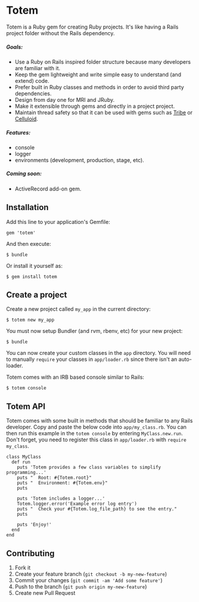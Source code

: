 # Totem

Totem is a Ruby gem for creating Ruby projects.
It's like having a Rails project folder without the Rails dependency.

##### Goals:
- Use a Ruby on Rails inspired folder structure because many developers are familiar with it.
- Keep the gem lightweight and write simple easy to understand (and extend) code.
- Prefer built in Ruby classes and methods in order to avoid third party dependencies.
- Design from day one for MRI and JRuby.
- Make it extensible through gems and directly in a project project.
- Maintain thread safety so that it can be used with gems such as [Tribe](https://github.com/chadrem/tribe) or [Celluloid](https://github.com/celluloid/celluloid).

##### Features:
- console
- logger
- environments (development, production, stage, etc).

##### Coming soon:
- ActiveRecord add-on gem.

## Installation

Add this line to your application's Gemfile:

    gem 'totem'

And then execute:

    $ bundle

Or install it yourself as:

    $ gem install totem

## Create a project

Create a new project called `my_app` in the current directory:

    $ totem new my_app

You must now setup Bundler (and rvm, rbenv, etc) for your new project:

    $ bundle

You can now create your custom classes in the `app` directory.
You will need to manually `require` your classes in `app/loader.rb` since there isn't an auto-loader.

Totem comes with an IRB based console similar to Rails:

    $ totem console

## Totem API

Totem comes with some built in methods that should be familiar to any Rails developer.
Copy and paste the below code into `app/my_class.rb`.
You can then run this example in the `totem console` by entering `MyClass.new.run`.
Don't forget, you need to register this class in `app/loader.rb` with `require my_class`.

    class MyClass
      def run
        puts 'Totem provides a few class variables to simplify programming...'
        puts "  Root: #{Totem.root}"
        puts "  Environment: #{Totem.env}"
        puts

        puts 'Totem includes a logger...'
        Totem.logger.error('Example error log entry')
        puts "  Check your #{Totem.log_file_path} to see the entry."
        puts

        puts 'Enjoy!'
      end
    end

## Contributing

1. Fork it
2. Create your feature branch (`git checkout -b my-new-feature`)
3. Commit your changes (`git commit -am 'Add some feature'`)
4. Push to the branch (`git push origin my-new-feature`)
5. Create new Pull Request
